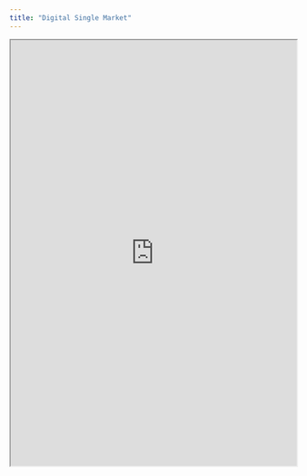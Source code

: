 ```yaml
---
title: "Digital Single Market"
---
```




<iframe height="750" width="100%" src="https://ewelton.github.io/ktest/wiki.html#Digital%20Single%20Market"></iframe>
